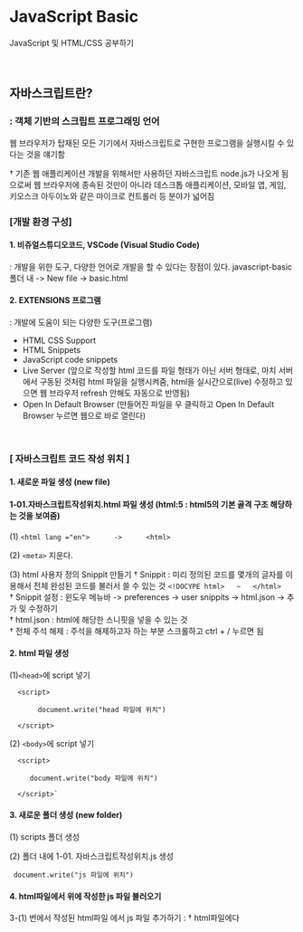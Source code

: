 # JavaScript Basic
JavaScript 및 HTML/CSS 공부하기
<br><br><br>

## 자바스크립트란?
### : 객체 기반의 스크립트 프로그래밍 언어 <br>
웹 브라우저가 탑재된 모든 기기에서 자바스크립트로 구현한 프로그램을 실행시킬 수 있다는 것을 얘기함 <br>

† 기존 웹 애플리케이션 개발을 위해서만 사용하던 자바스크립트 node.js가 나오게 됨으로써 웹 브라우저에 종속된 것만이 아니라 
  데스크톱 애플리케이션, 모바일 앱, 게임, 키오스크 아두이노와 같은 마이크로 컨트롤러 등 분야가 넓어짐
<br>
### [개발 환경 구성]

#### 1. 비쥬얼스튜디오코드, VSCode (Visual Studio Code)<br>
: 개발을 위한 도구, 다양한 언어로 개발을 할 수 있다는 장점이 있다.
javascript-basic 폴더 내 -> New file -> basic.html

#### 2.  EXTENSIONS 프로그램 <br>
: 개발에 도움이 되는 다양한 도구(프로그램)
- HTML CSS Support
- HTML Snippets 
- JavaScript code snippets
- Live Server (앞으로 작성할 html 코드를 파일 형태가 아닌 서버 형태로, 마치 서버에서 구동된 것처럼 html 파일을 실행시켜줌, html을 실시간으로(live) 수정하고 있으면 웹 브라우저 refresh 안해도 자동으로 반영됨)
- Open In Default Browser (만들어진 파일을 우 클릭하고 Open In Default Browser 누르면 웹으로 바로 열린다)
<br>

### [ 자바스크립트 코드 작성 위치 ]

#### 1. 새로운 파일 생성 (new file)
#### 1-01.자바스크립트작성위치.html 파일 생성 (html:5 : html5의 기본 골격 구조 해당하는 것을 보여줌)

(1) `<html lang ="en">      ->      <html>`

(2) `<meta>` 지운다. 

(3) html 사용자 정의 Snippit 만들기
† Snippit : 미리 정의된 코드를 몇개의 글자를 이용해서 전체 완성된 코드를 불러서 쓸 수 있는 것 `<!DOCYPE html>   ~   </html>`<br>
† Snippit 설정 : 윈도우 메뉴바 -> preferences -> user snippits -> html.json -> 추가 및 수정하기<br>
† html.json : html에 해당한 스니핏을 넣을 수 있는 것<br>
† 전체 주석 해제 : 주석을 해제하고자 하는 부분 스크롤하고 ctrl + /  누르면 됨
#### 2. html 파일 생성
(1)`<head>`에 script 넣기

      <script>

           document.write("head 파일에 위치")

      </script>
(2) `<body>`에 script 넣기

      <script>

         document.write("body 파일에 위치")

      </script>`
#### 3. 새로운 폴더 생성 (new folder)

(1) scripts 폴더 생성

(2) 폴더 내에 1-01. 자바스크립트작성위치.js 생성

` document.write("js 파일에 위치")`
#### 4. html파일에서 위에 작성한 js 파일 불러오기
3-(1) 번에서 작성된 html파일 <head>에서 js 파일 추가하기 : <script src ="scripts/1-01.자바스크립트작성위치.js"></script>
† html파일에다 <script> 넣는 부분 body태그에 작성<br>
이유 : <head> 태그 안에 <script>를 작성하게 되면 html 파일 랜더링할 시 웹 페이지가 로딩걸리는것에 시간이 지체되므로 <body> 태그 안에 작성함.<br>
